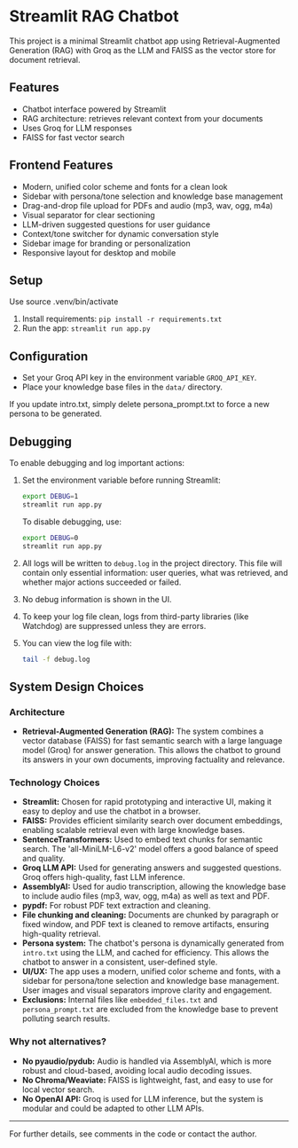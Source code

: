 # Streamlit RAG Chatbot

This project is a minimal Streamlit chatbot app using Retrieval-Augmented Generation (RAG) with Groq as the LLM and FAISS as the vector store for document retrieval.

## Features

- Chatbot interface powered by Streamlit
- RAG architecture: retrieves relevant context from your documents
- Uses Groq for LLM responses
- FAISS for fast vector search

## Frontend Features

- Modern, unified color scheme and fonts for a clean look
- Sidebar with persona/tone selection and knowledge base management
- Drag-and-drop file upload for PDFs and audio (mp3, wav, ogg, m4a)
- Visual separator for clear sectioning
- LLM-driven suggested questions for user guidance
- Context/tone switcher for dynamic conversation style
- Sidebar image for branding or personalization
- Responsive layout for desktop and mobile

## Setup

Use source .venv/bin/activate

1. Install requirements: `pip install -r requirements.txt`
2. Run the app: `streamlit run app.py`

## Configuration

- Set your Groq API key in the environment variable `GROQ_API_KEY`.
- Place your knowledge base files in the `data/` directory.

 If you update intro.txt, simply delete persona_prompt.txt to force a new persona to be generated.

## Debugging

To enable debugging and log important actions:

1. Set the environment variable before running Streamlit:

   ```bash
   export DEBUG=1
   streamlit run app.py
   ```

   To disable debugging, use:

   ```bash
   export DEBUG=0
   streamlit run app.py
   ```

2. All logs will be written to `debug.log` in the project directory. This file will contain only essential information: user queries, what was retrieved, and whether major actions succeeded or failed.

3. No debug information is shown in the UI.

4. To keep your log file clean, logs from third-party libraries (like Watchdog) are suppressed unless they are errors.

5. You can view the log file with:

   ```bash
   tail -f debug.log
   ```

## System Design Choices

### Architecture

- **Retrieval-Augmented Generation (RAG):** The system combines a vector database (FAISS) for fast semantic search with a large language model (Groq) for answer generation. This allows the chatbot to ground its answers in your own documents, improving factuality and relevance.

### Technology Choices

- **Streamlit:** Chosen for rapid prototyping and interactive UI, making it easy to deploy and use the chatbot in a browser.
- **FAISS:** Provides efficient similarity search over document embeddings, enabling scalable retrieval even with large knowledge bases.
- **SentenceTransformers:** Used to embed text chunks for semantic search. The 'all-MiniLM-L6-v2' model offers a good balance of speed and quality.
- **Groq LLM API:** Used for generating answers and suggested questions. Groq offers high-quality, fast LLM inference.
- **AssemblyAI:** Used for audio transcription, allowing the knowledge base to include audio files (mp3, wav, ogg, m4a) as well as text and PDF.
- **pypdf:** For robust PDF text extraction and cleaning.
- **File chunking and cleaning:** Documents are chunked by paragraph or fixed window, and PDF text is cleaned to remove artifacts, ensuring high-quality retrieval.
- **Persona system:** The chatbot's persona is dynamically generated from `intro.txt` using the LLM, and cached for efficiency. This allows the chatbot to answer in a consistent, user-defined style.
- **UI/UX:** The app uses a modern, unified color scheme and fonts, with a sidebar for persona/tone selection and knowledge base management. User images and visual separators improve clarity and engagement.
- **Exclusions:** Internal files like `embedded_files.txt` and `persona_prompt.txt` are excluded from the knowledge base to prevent polluting search results.

### Why not alternatives?

- **No pyaudio/pydub:** Audio is handled via AssemblyAI, which is more robust and cloud-based, avoiding local audio decoding issues.
- **No Chroma/Weaviate:** FAISS is lightweight, fast, and easy to use for local vector search.
- **No OpenAI API:** Groq is used for LLM inference, but the system is modular and could be adapted to other LLM APIs.

---

For further details, see comments in the code or contact the author.
